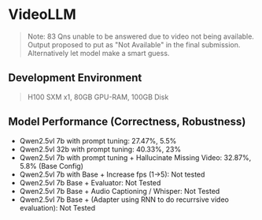 # VideoLLM

> Note: 83 Qns unable to be answered due to video not being available.
> Output proposed to put as "Not Available" in the final submission.
> Alternatively let model make a smart guess.

## Development Environment
> H100 SXM x1, 80GB GPU-RAM, 100GB Disk

## Model Performance (Correctness, Robustness)
- Qwen2.5vl 7b with prompt tuning: 27.47%, 5.5%
- Qwen2.5vl 32b with prompt tuning: 40.33%, 23%
- Qwen2.5vl 7b with prompt tuning + Hallucinate Missing Video: 32.87%, 5.8% (Base Config)
- Qwen2.5vl 7b with Base + Increase fps (1->5): Not tested
- Qwen2.5vl 7b Base + Evaluator: Not Tested
- Qwen2.5vl 7b Base + Audio Captioning / Whisper: Not Tested
- Qwen2.5vl 7b Base + (Adapter using RNN to do recurrsive video evaluation): Not Tested
